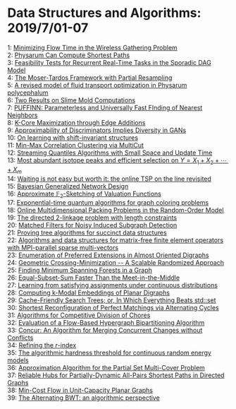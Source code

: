 # Data Structures and Algorithms: 2019/7/01-07  
1: [Minimizing Flow Time in the Wireless Gathering Problem](https://doi.org/10.48550/arXiv.0802.2836)  
2: [Physarum Can Compute Shortest Paths](https://doi.org/10.48550/arXiv.1106.0423)  
3: [Feasibility Tests for Recurrent Real-Time Tasks in the Sporadic DAG  Model](https://doi.org/10.48550/arXiv.1212.2778)  
4: [The Moser-Tardos Framework with Partial Resampling](https://doi.org/10.48550/arXiv.1406.5943)  
5: [A revised model of fluid transport optimization in Physarum polycephalum](https://doi.org/10.48550/arXiv.1606.04225)  
6: [Two Results on Slime Mold Computations](https://doi.org/10.48550/arXiv.1707.06631)  
7: [PUFFINN: Parameterless and Universally Fast FInding of Nearest Neighbors](https://doi.org/10.48550/arXiv.1906.12211)  
8: [K-Core Maximization through Edge Additions](https://doi.org/10.48550/arXiv.1906.12334)  
9: [Approximability of Discriminators Implies Diversity in GANs](https://doi.org/10.48550/arXiv.1806.10586)  
10: [On learning with shift-invariant structures](https://doi.org/10.48550/arXiv.1812.01115)  
11: [Min-Max Correlation Clustering via MultiCut](https://doi.org/10.48550/arXiv.1907.00117)  
12: [Streaming Quantiles Algorithms with Small Space and Update Time](https://doi.org/10.48550/arXiv.1907.00236)  
13: [Most abundant isotope peaks and efficient selection on $Y=X_1+X_2+\cdots  + X_m$](https://doi.org/10.48550/arXiv.1907.00278)  
14: [Waiting is not easy but worth it: the online TSP on the line revisited](https://doi.org/10.48550/arXiv.1907.00317)  
15: [Bayesian Generalized Network Design](https://doi.org/10.48550/arXiv.1907.00484)  
16: [Approximate $\mathbb{F}_2$-Sketching of Valuation Functions](https://doi.org/10.48550/arXiv.1907.00524)  
17: [Exponential-time quantum algorithms for graph coloring problems](https://doi.org/10.48550/arXiv.1907.00529)  
18: [Online Multidimensional Packing Problems in the Random-Order Model](https://doi.org/10.48550/arXiv.1907.00605)  
19: [The directed 2-linkage problem with length constraints](https://doi.org/10.48550/arXiv.1907.00817)  
20: [Matched Filters for Noisy Induced Subgraph Detection](https://doi.org/10.48550/arXiv.1803.02423)  
21: [Proving tree algorithms for succinct data structures](https://doi.org/10.48550/arXiv.1904.02809)  
22: [Algorithms and data structures for matrix-free finite element operators  with MPI-parallel sparse multi-vectors](https://doi.org/10.48550/arXiv.1907.01005)  
23: [Enumeration of Preferred Extensions in Almost Oriented Digraphs](https://doi.org/10.48550/arXiv.1907.01006)  
24: [Geometric Crossing-Minimization -- A Scalable Randomized Approach](https://doi.org/10.48550/arXiv.1907.01243)  
25: [Finding Minimum Spanning Forests in a Graph](https://doi.org/10.48550/arXiv.1705.00774)  
26: [Equal-Subset-Sum Faster Than the Meet-in-the-Middle](https://doi.org/10.48550/arXiv.1905.02424)  
27: [Learning from satisfying assignments under continuous distributions](https://doi.org/10.48550/arXiv.1907.01619)  
28: [Computing k-Modal Embeddings of Planar Digraphs](https://doi.org/10.48550/arXiv.1907.01630)  
29: [Cache-Friendly Search Trees; or, In Which Everything Beats std::set](https://doi.org/10.48550/arXiv.1907.01631)  
30: [Shortest Reconfiguration of Perfect Matchings via Alternating Cycles](https://doi.org/10.48550/arXiv.1907.01700)  
31: [Algorithms for Competitive Division of Chores](https://doi.org/10.48550/arXiv.1907.01766)  
32: [Evaluation of a Flow-Based Hypergraph Bipartitioning Algorithm](https://doi.org/10.48550/arXiv.1907.02053)  
33: [Concur: An Algorithm for Merging Concurrent Changes without Conflicts](https://doi.org/10.48550/arXiv.1303.7462)  
34: [Refining the $r$-index](https://doi.org/10.48550/arXiv.1802.05906)  
35: [The algorithmic hardness threshold for continuous random energy models](https://doi.org/10.48550/arXiv.1810.05129)  
36: [Approximation Algorithm for the Partial Set Multi-Cover Problem](https://doi.org/10.48550/arXiv.1811.08185)  
37: [Reliable Hubs for Partially-Dynamic All-Pairs Shortest Paths in Directed  Graphs](https://doi.org/10.48550/arXiv.1907.02266)  
38: [Min-Cost Flow in Unit-Capacity Planar Graphs](https://doi.org/10.48550/arXiv.1907.02274)  
39: [The Alternating BWT: an algorithmic perspective](https://doi.org/10.48550/arXiv.1907.02308)  